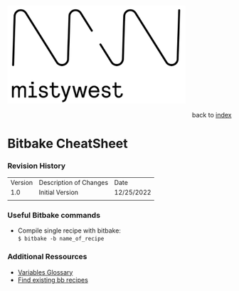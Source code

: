 <img src="../files/img/2018_MistyWest_LogoCombo_FINAL_RGB.png" alt="MistyWest" width="400"/><div style="text-align: right">back to [index](../README.md)</div>

# Bitbake CheatSheet 
### Revision History

<table>
  <tr>
   <td>Version
   </td>
   <td>Description of Changes
   </td>
   <td>Date
   </td>
  </tr>
  <tr>
   <td>
	   1.0
   </td>
   <td>
	   Initial Version
   </td>
   <td>
	   12/25/2022
   </td>
  </tr>
  <tr>
   <td>
   </td>
   <td>
   </td>
   <td>
   </td>
  </tr>
</table>

### Useful Bitbake commands

* Compile single recipe with bitbake:<br>
`$ bitbake -b name_of_recipe`

### Additional Ressources

* [Variables Glossary](https://docs.yoctoproject.org/bitbake/dev/bitbake-user-manual/bitbake-user-manual-ref-variables.html)
* [Find existing bb recipes](https://layers.openembedded.org/layerindex/branch/dunfell/recipes/)
